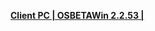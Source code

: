**[Client PC | OSBETAWin 2.2.53 |  ](https://autopatchos.starrails.com/client/Beta/20240517111205_PZfNSHVLH509e76v/StarRail_.2.53.zip)**